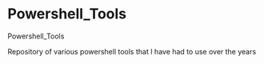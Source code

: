 # Powershell_Tools
Powershell_Tools

Repository of various powershell tools that I have had to use over the years
